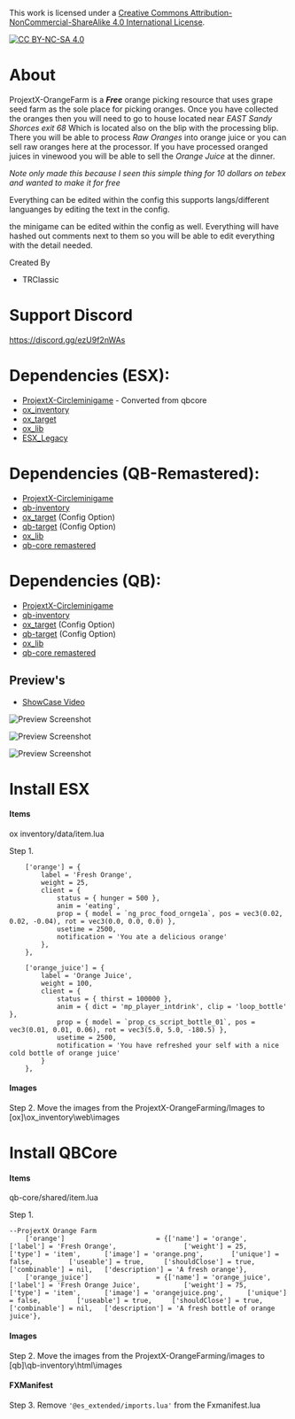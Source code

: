 This work is licensed under a [Creative Commons Attribution-NonCommercial-ShareAlike 4.0
International License][cc-by-nc-sa].

[![CC BY-NC-SA 4.0][cc-by-nc-sa-image]][cc-by-nc-sa]

[cc-by-nc-sa]: http://creativecommons.org/licenses/by-nc-sa/4.0/
[cc-by-nc-sa-image]: https://licensebuttons.net/l/by-nc-sa/4.0/88x31.png
[cc-by-nc-sa-shield]: https://img.shields.io/badge/License-CC%20BY--NC--SA%204.0-lightgrey.svg

# About
ProjextX-OrangeFarm is a ***Free*** orange picking resource that uses grape seed farm as the sole place for picking oranges. Once you have collected the oranges then you will need to go to house located near *EAST Sandy Shorces exit 68* Which is located also on the blip with the processing blip. There you will be able to process *Raw Oranges*  into orange juice or you can sell raw oranges here at the processor. If you have processed oranged juices in vinewood you will be able to sell the *Orange Juice* at the dinner.

*Note only made this because I seen this simple thing for 10 dollars on tebex and wanted to make it for free*

Everything can be edited within the config this supports langs/different languanges by editing the text in the config.

the minigame can be edited within the config as well. Everything will have hashed out comments next to them so you will be able to edit everything with the detail needed.

Created By
- TRClassic

# Support Discord
https://discord.gg/ezU9f2nWAs

# Dependencies (ESX):
- [ProjextX-Circleminigame](https://github.com/Projext-X-Development/ProjextX-CircleMinigame) - Converted from qbcore
- [ox_inventory](https://github.com/overextended/ox_inventory)
- [ox_target](https://github.com/overextended/ox_target)
- [ox_lib](https://github.com/overextended/ox_lib)
- [ESX_Legacy](https://github.com/esx-framework/esx-legacy)

# Dependencies (QB-Remastered):
- [ProjextX-Circleminigame](https://github.com/Projext-X-Development/ProjextX-CircleMinigame)
- [qb-inventory](https://github.com/QBCore-Remastered/qb-inventory)
- [ox_target](https://github.com/overextended/ox_target) (Config Option)
- [qb-target](https://github.com/qbcore-framework/qb-target) (Config Option)
- [ox_lib](https://github.com/overextended/ox_lib)
- [qb-core remastered](https://github.com/qbcore-framework/qb-core)

# Dependencies (QB):
- [ProjextX-Circleminigame](https://github.com/Projext-X-Development/ProjextX-CircleMinigame)
- [qb-inventory](https://github.com/qbcore-framework/qb-inventory)
- [ox_target](https://github.com/overextended/ox_target) (Config Option)
- [qb-target](https://github.com/qbcore-framework/qb-target) (Config Option)
- [ox_lib](https://github.com/overextended/ox_lib)
- [qb-core remastered](https://github.com/qbcore-framework/qb-core)

## Preview's
- [ShowCase Video](https://youtu.be/b4ou66Z1Nco)

![Preview Screenshot](https://i.imgur.com/NOHlypk.jpeg)

![Preview Screenshot](https://i.imgur.com/rZJbpVo.jpeg)

![Preview Screenshot](https://i.imgur.com/6kPzfKv.jpeg)


# Install ESX
#### Items

ox inventory/data/item.lua

Step 1.
```
	['orange'] = {
		label = 'Fresh Orange',
		weight = 25,
		client = {
			status = { hunger = 500 },
			anim = 'eating',
			prop = { model = `ng_proc_food_ornge1a`, pos = vec3(0.02, 0.02, -0.04), rot = vec3(0.0, 0.0, 0.0) },
			usetime = 2500,
			notification = 'You ate a delicious orange'
		},
	},

	['orange_juice'] = {
		label = 'Orange Juice',
		weight = 100,
		client = {
			status = { thirst = 100000 },
			anim = { dict = 'mp_player_intdrink', clip = 'loop_bottle' },
			prop = { model = `prop_cs_script_bottle_01`, pos = vec3(0.01, 0.01, 0.06), rot = vec3(5.0, 5.0, -180.5) },
			usetime = 2500,
			notification = 'You have refreshed your self with a nice cold bottle of orange juice'
		}
	},

```

#### Images

Step 2. Move the images from the ProjextX-OrangeFarming/Images to \[ox]\ox_inventory\web\images

# Install QBCore
#### Items

qb-core/shared/item.lua

Step 1.
```
--ProjextX Orange Farm
	['orange'] 						 = {['name'] = 'orange', 						['label'] = 'Fresh Orange', 				['weight'] = 25, 		['type'] = 'item', 		['image'] = 'orange.png', 		['unique'] = false, 		['useable'] = true, 	['shouldClose'] = true,	   ['combinable'] = nil,   ['description'] = 'A fresh orange'},
	['orange_juice'] 			 	 = {['name'] = 'orange_juice', 					['label'] = 'Fresh Orange Juice', 			['weight'] = 75, 		['type'] = 'item', 		['image'] = 'orangejuice.png', 		['unique'] = false, 		['useable'] = true, 	['shouldClose'] = true,	   ['combinable'] = nil,   ['description'] = 'A fresh bottle of orange juice'},
```
#### Images

Step 2. Move the images from the ProjextX-OrangeFarming/images to [qb]\qb-inventory\html\images

#### FXManifest

Step 3. Remove `'@es_extended/imports.lua'` from the Fxmanifest.lua
